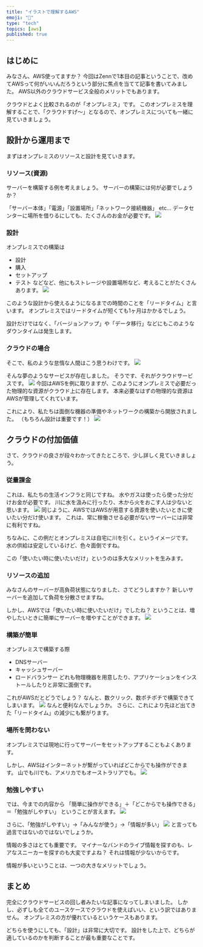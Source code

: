 ```yaml
---
title: "イラストで理解するAWS"
emoji: "🐡"
type: "tech"
topics: [aws]
published: true
---
```

## はじめに
みなさん、AWS使ってますか？
今回はZennで1本目の記事ということで、改めてAWSって何がいいんだろうという部分に焦点を当てて記事を書いてみました。
AWS以外のクラウドサービス全般のメリットでもあります。

クラウドとよく比較されるのが「オンプレミス」です。
このオンプレミスを理解することで、「クラウドすげ〜」となるので、オンプレミスについても一緒に見ていきましょう。

## 設計から運用まで
まずはオンプレミスのリソースと設計を見ていきます。

### リソース(資源)
サーバーを構築する例を考えましょう。
サーバーの構築には何が必要でしょうか？

「サーバー本体」「電源」「設置場所」「ネットワーク接続機器」 etc...
データセンターに場所を借りるにしても、たくさんのお金が必要です。
![](/images/c.png)

### 設計
オンプレミスでの構築は
- 設計
- 購入
- セットアップ
- テスト
などなど、他にもストレージや設置場所など、考えることがたくさんあります。
![](/images/b.png)

このような設計から使えるようになるまでの時間のことを「リードタイム」と言います。
オンプレミスではリードタイムが短くても1ヶ月はかかるでしょう。

設計だけではなく、「バージョンアップ」や「データ移行」などにもこのようなダウンタイムは発生します。

### クラウドの場合
そこで、私のような怠惰な人間はこう思うわけです。
![](/images/aa.png)

そんな夢のようなサービスが存在しました。
そうです、それがクラウドサービスです。
![](/images/fsaf.png)
今回はAWSを例に取りますが、このようにオンプレミスで必要だった物理的な資源がクラウド上に存在します。
本来必要なはずの物理的な資源はAWSが管理してくれています。

これにより、私たちは面倒な機器の準備やネットワークの構築から開放されました。
（もちろん設計は重要です！）
![](/images/banzai.png)

## クラウドの付加価値
さて、クラウドの良さが段々わかってきたところで、少し詳しく見ていきましょう。

### 従量課金
これは、私たちの生活インフラと同じですね。
水やガスは使ったら使った分だけお金が必要です。
川に水を汲みに行ったり、木から火をおこす人は少ないと思います。
![](/images/infra.png)
同じように、AWSではAWSが用意する資源を使いたいときに使いたい分だけ使います。
これは、常に稼働させる必要がないサーバーには非常に有利ですね。

ちなみに、この例だとオンプレミスは自宅に川を引く。というイメージです。
水の供給は安定しているけど、色々面倒ですね。

この「使いたい時に使いたいだけ」というのは多大なメリットを生みます。

### リソースの追加
みなさんのサーバーが高負荷状態になりました、さてどうしますか？
新しいサーバーを追加して負荷を分散させますね。

しかし、AWSでは「使いたい時に使いたいだけ」でしたね？
ということは、増やしたいときに簡単にサーバーを増やすことができます。
![](/images/up.png)

### 構築が簡単
オンプレミスで構築する際
- DNSサーバー
- キャッシュサーバー
- ロードバランサー
どれも物理機器を用意したり、アプリケーションをインストールしたりと非常に面倒です。

これがAWSだとどうでしょう？
なんと、数クリック、数ポチポチで構築できてしまいます。
![](/images/raku.png)
なんと便利なんでしょうか。
さらに、これにより先ほど出てきた「リードタイム」の減少にも繋がります。

### 場所を問わない
オンプレミスでは現地に行ってサーバーをセットアップすることもよくあります。

しかし、AWSはインターネットが繋がっていればどこからでも操作ができます。
山でも川でも、アメリカでもオーストラリアでも。
![](/images/dokodemo1.png)

### 勉強しやすい
では、今までの内容から
「簡単に操作ができる」＋「どこからでも操作できる」＝「勉強がしやすい」
ということが言えます。
![](/images/a.png)

さらに、「勉強がしやすい」→「みんなが使う」→「情報が多い」
![](/images/aaaaaa.png)
と言っても過言ではないのではないでしょうか。

情報の多さはとても重要です。
マイナーなバンドのライブ情報を探すのも、レアなスニーカーを探すのも大変ですよね？
それは情報が少ないからです。

情報が多いということは、一つの大きなメリットでしょう。

## まとめ
完全にクラウドサービスの回し者みたいな記事になってしまいました。
しかし、必ずしも全てのユースケースでクラウドを使えばいい、という訳ではありません。
オンプレミスの方が優れているというケースもあります。

どちらを使うにしても、「設計」は非常に大切です。
設計をした上で、どちらが適しているのかを判断することが最も重要なことです。
